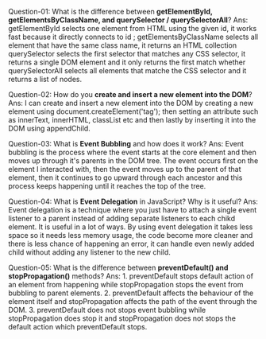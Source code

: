 Question-01: What is the difference between **getElementById, getElementsByClassName, and querySelector / querySelectorAll**?
Ans: getElementById selects one element from HTML using the given id, it works fast because it directly connects to id ;
getElementsByClassName selects all element that have the same class name, it returns an HTML collection
querySelector selects the first selector that matches any CSS selector, it returns a single DOM element and it only returns the first match whether  querySelectorAll selects all elements that matche the CSS selector and it returns a list of nodes.

Question-02:  How do you **create and insert a new element into the DOM**?
Ans: I can create and insert a new element into the DOM by creating a new element using document.createElement('tag'); then setting an attribute such as innerText, innerHTML, classList etc and then lastly by inserting it into the DOM using appendChild.

Question-03: What is **Event Bubbling** and how does it work?
Ans: Event bubbling is the process where the event starts at the core element and then moves up through it's parents in the DOM tree.
The event occurs first on the element I interacted with, then the event moves up to the parent of that element, then it continues to go upward through each ancestor and this process keeps happening until it reaches the top of the tree.

Question-04:  What is **Event Delegation** in JavaScript? Why is it useful?
Ans: Event delegation is a technique where you just have to attach a single event listener to a parent instead of adding separate listeners to each chikd element.
It is useful in a lot of ways. By using event delegation it takes less space so it needs less memory usage, the code become more cleaner and there is less chance of happening an error, it can handle even newly added child without adding any listener to the new child.

Question-05:  What is the difference between **preventDefault() and stopPropagation()** methods?
Ans: 1. preventDefault stops default action of an element from happening while stopPropagation stops the event from bubbling to parent elements.
     2. preventDefault affects the behaviour of the element itself and stopPropagation affects the path of the event through the DOM.
     3. preventDefault does not stops event bubbling while stopPropagation does stop it and stopPropagation does not stops the default action which preventDefault stops.
